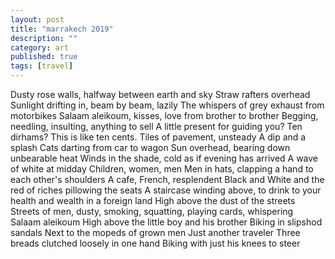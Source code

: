 ```yaml
---
layout: post
title: "marrakech 2019"
description: ""
category: art
published: true
tags: [travel]
---
```


Dusty rose walls, halfway between earth and sky
Straw rafters overhead
Sunlight drifting in, beam by beam, lazily
The whispers of grey exhaust from motorbikes
Salaam aleikoum, kisses, love from brother to brother
Begging, needling, insulting, anything to sell
A little present for guiding you?
Ten dirhams? This is like ten cents.
Tiles of pavement, unsteady
A dip and a splash
Cats darting from car to wagon
Sun overhead, bearing down unbearable heat
Winds in the shade, cold as if evening has arrived
A wave of white at midday
Children, women, men
Men in hats, clapping a hand to each other's shoulders
A cafe, French, resplendent
Black and White and the red of riches pillowing the seats
A staircase winding above, to drink to your health and wealth in a foreign land
High above the dust of the streets
Streets of men, dusty, smoking, squatting, playing cards, whispering
Salaam aleikoum
High above the little boy and his brother
Biking in slipshod sandals
Next to the mopeds of grown men
Just another traveler
Three breads clutched loosely in one hand
Biking with just his knees to steer
